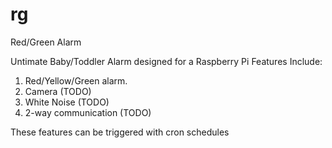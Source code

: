 # rg
Red/Green Alarm

Untimate Baby/Toddler Alarm designed for a Raspberry Pi
Features Include:
1. Red/Yellow/Green alarm. 
2. Camera (TODO)
3. White Noise (TODO)
4. 2-way communication (TODO)

These features can be triggered with cron schedules
